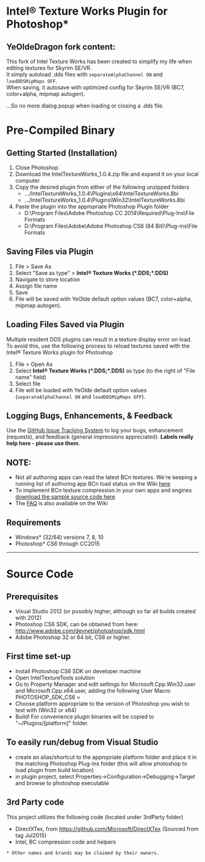 # Intel&reg; Texture Works Plugin for Photoshop*

## YeOldeDragon fork content:
This fork of Intel Texture Works has been created to simplify my life when editing textures for Skyrim SE/VR.  
It simply autoload .dds files with `separateAlphaChannel ON` and `loadDDSMipMaps OFF`.  
When saving, it autosave with optimized config for Skyrim SE/VR (BC7, color+alpha, mipmap autogen).  
  
...So no more dialog popup when loading or closing a .dds file.


# Pre-Compiled Binary
## Getting Started (Installation)
1. Close Photoshop
2. Download the IntelTextureWorks_1.0.4.zip file and expand it on your local computer
3. Copy the desired plugin from either of the following unzipped folders
	* .../IntelTextureWorks_1.0.4\Plugins\x64\IntelTextureWorks.8bi
	* .../IntelTextureWorks_1.0.4\Plugins\Win32\IntelTextureWorks.8bi
4. Paste the plugin into the appropriate Photoshop Plugin folder
	* D:\Program Files\Adobe Photoshop CC 2014\Required\Plug-Ins\File Formats
	* D:\Program Files\Adobe\Adobe Photoshop CS6 (64 Bit)\Plug-ins\File Formats

## Saving Files via Plugin
1. File > Save As
2. Select "Save as type" > **Intel&reg; Texture Works (\*.DDS;\*.DDS)**
2. Navigate to store location
3. Assign file name
4. Save
5. File will be saved with YeOlde default option values (BC7, color+alpha, mipmap autogen).

## Loading Files Saved via Plugin
Multiple resident DDS plugins can result in a texture display error on load. To avoid this, use the following process to reload textures saved with the Intel&reg; Texture Works plugin for Photoshop

1. File > Open As
2. Select **Intel&reg; Texture Works (\*.DDS;\*.DDS)** as type (to the right of "File name" field)
3. Select file
4. File will be loaded with YeOlde default option values (`separateAlphaChannel ON` and `loadDDSMipMaps OFF`).

## Logging Bugs, Enhancements, & Feedback
Use the [GitHub Issue Tracking System](https://github.com/GameTechDev/Intel-Texture-Works-Plugin/issues) to log your bugs, enhancement (requests), and feedback (general impressions appreciated). **Labels really help here - please use them**.

## NOTE:
* Not all authoring apps can read the latest BCn textures. We're keeping a running list of authoring app BCn load status on the Wiki [here](https://github.com/GameTechDev/Intel-Texture-Works-Plugin/wiki/BCn-App-Support)
* To implement BCn texture compression in your own apps and engines [download the sample source code here](https://software.intel.com/en-us/articles/fast-ispc-texture-compressor-update)
* The [FAQ](https://github.com/GameTechDev/Intel-Texture-Works-Plugin/wiki/FAQ) is also available on the Wiki

## Requirements

* Windows\* (32/64) versions 7, 8, 10
* Photoshop\* CS6 through CC2015



* * *


# Source Code
## Prerequisites ##

- Visual Studio 2012 (or possibly higher, although so far all builds created with 2012)
- Photoshop CS6 SDK, can be obtained from here: http://www.adobe.com/devnet/photoshop/sdk.html
- Adobe Photoshop 32 or 64 bit, CS6 or higher.

## First time set-up ##

- Install Photoshop CS6 SDK on developer machine
- Open IntelTextureTools solution 
- Go to Property Manager and edit settings for Microsoft.Cpp.Win32.user and Microsoft.Cpp.x64.user, adding the following User Macro
	PHOTOSHOP_SDK_CS6 = <full path to location of Photoshop CS6 SDK> 
- Choose platform appropriate to the version of Photoshop you wish to test with (Win32 or x64)
- Build! For convenience plugin binaries will be copied to "~/Plugins/[platform]" folder.

## To easily run/debug from Visual Studio ##

- create an alias/shortcut to the appropriate platform folder and place it in the matching Photoshop Plug-ins folder (this will allow photoshop to load plugin from build location) 
- in plugin project, select Properties->Configuration->Debugging->Target and browse to photoshop executable

## 3rd Party code ## 

This project utilizes the following code (located under 3rdParty folder)
- DirectXTex, from https://github.com/Microsoft/DirectXTex (Sourced from tag Jul2015)
- Intel, BC compression code and helpers 


```
* Other names and brands may be claimed by their owners.
```
